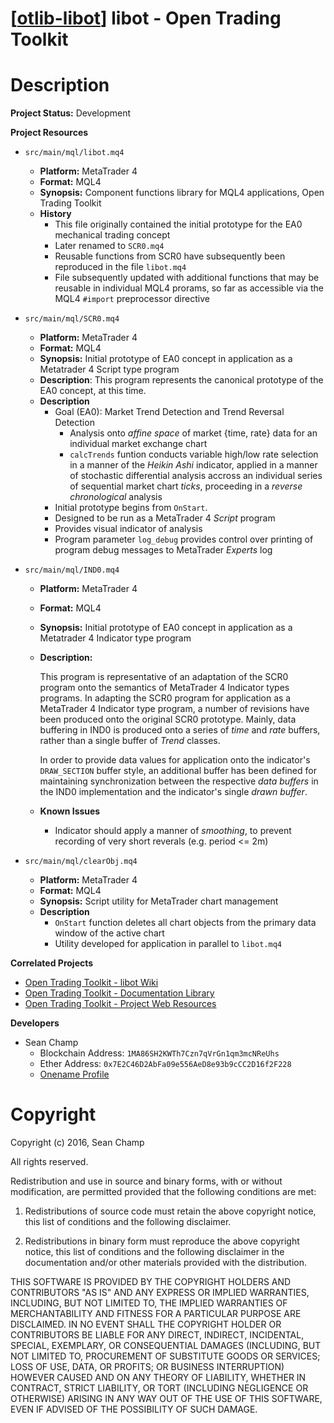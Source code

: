 [[otlib-libot][libot]] libot - Open Trading Toolkit 
===================================================

# Description

**Project Status:** Development

**Project Resources**

* `src/main/mql/libot.mq4`
    * **Platform:** MetaTrader 4
    * **Format:** MQL4
    * **Synopsis:** Component functions library for MQL4 applications,
      Open Trading Toolkit 
    * **History**
        * This file originally contained the initial prototype for the
          EA0 mechanical trading concept
        * Later renamed to `SCR0.mq4`
        * Reusable functions from SCR0 have subsequently been
          reproduced in the file `libot.mq4`
        * File subsequently updated with additional functions that may
          be reusable in individual MQL4 prorams, so far as accessible
          via the MQL4 `#import` preprocessor directive

* `src/main/mql/SCR0.mq4`
    * **Platform:** MetaTrader 4
    * **Format:** MQL4
    * **Synopsis:** Initial prototype of EA0 concept in application as
      a Metatrader 4 Script type program
    * **Description**: This program represents the canonical prototype
      of the EA0 concept, at this time.
    * **Description**
        * Goal (EA0): Market Trend Detection and Trend Reversal Detection
            * Analysis onto _affine space_ of market {time, rate} data
              for an individual market exchange chart
            * `calcTrends` funtion conducts variable high/low rate
              selection in a manner of the _Heikin Ashi_ indicator,
              applied in a manner of stochastic differential analysis
              accross an individual series of sequential market chart
              _ticks_, proceeding in a _reverse chronological_
              analysis
        * Initial prototype begins from `OnStart`.
        * Designed to be run as a MetaTrader 4 _Script_ program
        * Provides visual indicator of analysis
        * Program parameter `log_debug` provides control over printing
          of program debug messages to MetaTrader _Experts_ log

* `src/main/mql/IND0.mq4`
    * **Platform:** MetaTrader 4
    * **Format:** MQL4
    * **Synopsis:** Initial prototype of EA0 concept in application as
      a Metatrader 4 Indicator type program
    * **Description:**

      This program is representative of an adaptation of the SCR0
      program onto the semantics of MetaTrader 4 Indicator types
      programs. In adapting the SCR0 program for application as a
      MetaTrader 4 Indicator type program, a number of revisions have
      been produced onto the original SCR0 prototype. Mainly, data
      buffering in IND0 is produced onto a series of _time_ and _rate_
      buffers, rather than a single buffer of _Trend_ classes.

      In order to provide data values for application onto the
      indicator's `DRAW_SECTION` buffer style, an additional buffer
      has been defined for maintaining synchronization between the
      respective _data buffers_ in the IND0 implementation and the
      indicator's single _drawn buffer_.

    * **Known Issues**
        * Indicator should apply a manner of _smoothing_, to prevent
          recording of very short reverals (e.g. period <= 2m)

* `src/main/mql/clearObj.mq4`
    * **Platform:** MetaTrader 4
    * **Format:** MQL4
    * **Synopsis:** Script utility for MetaTrader chart management
    * **Description**
        * `OnStart` function deletes all chart objects from the
          primary data window of the active chart
        * Utility developed for application in parallel to `libot.mq4`


**Correlated Projects**

* [Open Trading Toolkit - libot Wiki][libot-wiki]
* [Open Trading Toolkit - Documentation Library][otlib-doc]
* [Open Trading Toolkit - Project Web Resources][otlib-site]

**Developers**

* Sean Champ
    * Blockchain Address: `1MA86SH2KWTh7Czn7qVrGn1qm3mcNReUhs`
    * Ether Address: `0x7E2C46D2AbFa09e556AeD8e93b9cCC2D16f2F228`
    * [Onename Profile](https://onename.com/spchamp)

# Copyright

Copyright (c) 2016, Sean Champ

All rights reserved.

Redistribution and use in source and binary forms, with or without
modification, are permitted provided that the following conditions are
met: 

1. Redistributions of source code must retain the above copyright
   notice, this list of conditions and the following disclaimer.

2. Redistributions in binary form must reproduce the above copyright
   notice, this list of conditions and the following disclaimer in the
   documentation and/or other materials provided with the
   distribution. 

THIS SOFTWARE IS PROVIDED BY THE COPYRIGHT HOLDERS AND CONTRIBUTORS
"AS IS" AND ANY EXPRESS OR IMPLIED WARRANTIES, INCLUDING, BUT NOT
LIMITED TO, THE IMPLIED WARRANTIES OF MERCHANTABILITY AND FITNESS FOR
A PARTICULAR PURPOSE ARE DISCLAIMED. IN NO EVENT SHALL THE COPYRIGHT
HOLDER OR CONTRIBUTORS BE LIABLE FOR ANY DIRECT, INDIRECT, INCIDENTAL,
SPECIAL, EXEMPLARY, OR CONSEQUENTIAL DAMAGES (INCLUDING, BUT NOT
LIMITED TO, PROCUREMENT OF SUBSTITUTE GOODS OR SERVICES; LOSS OF USE,
DATA, OR PROFITS; OR BUSINESS INTERRUPTION) HOWEVER CAUSED AND ON ANY
THEORY OF LIABILITY, WHETHER IN CONTRACT, STRICT LIABILITY, OR TORT
(INCLUDING NEGLIGENCE OR OTHERWISE) ARISING IN ANY WAY OUT OF THE USE
OF THIS SOFTWARE, EVEN IF ADVISED OF THE POSSIBILITY OF SUCH DAMAGE.

[libot]: https://github.com/otlib/otlib-libot "Open Trading Toolkit - Open Trading Library"
[libot-wiki]: https://github.com/otlib/otlib-libot/wiki "Open Trading Toolkit - libot wiki"
[otlib-doc]: https://github.com/otlib/otlib-doc "Open Trading Toolkit - Documentation Library"
[otlib-site]: https://github.com/otlib/otlib.github.io "Open Trading Toolkit - Project Web Resources"
